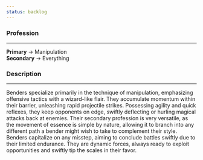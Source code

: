 ```yaml
---
status: backlog
---
```

### Profession  
---  
**Primary** -> Manipulation  
**Secondary** -> Everything  
  
### Description  
---  
Benders specialize primarily in the technique of manipulation, emphasizing offensive tactics with a wizard-like flair. They accumulate momentum within their barrier, unleashing rapid projectile strikes. Possessing agility and quick reflexes, they keep opponents on edge, swiftly deflecting or hurling magical attacks back at enemies. Their secondary profession is very versatile, as the movement of essence is simple by nature, allowing it to branch into any different path a bender might wish to take to complement their style. Benders capitalize on any misstep, aiming to conclude battles swiftly due to their limited endurance. They are dynamic forces, always ready to exploit opportunities and swiftly tip the scales in their favor.